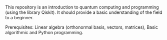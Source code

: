 This repository is an introduction to quantum computing and programming (using the library Qiskit). It should provide a basic understanding of the field to a beginner.

Prerequisites: Linear algebra (orthonormal basis, vectors, matrices), Basic algorithmic and Python programming.
